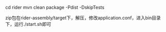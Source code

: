 cd rider
mvn clean package -Pdist -DskipTests

zip包在rider-assembly/target下，解压，修改application.conf，进入bin目录下，运行./start.sh即可